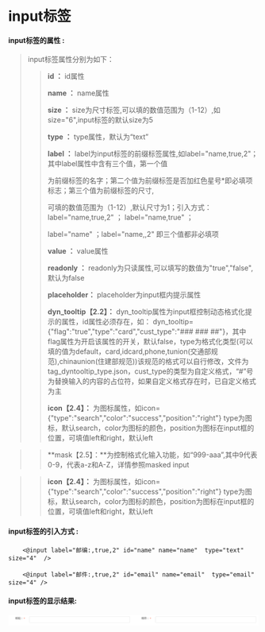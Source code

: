 # input**标签**

#### input**标签的属性 :**

> input标签属性分别为如下：
>
> > **id ：** id属性
> >
> > **name ：** name属性
> >
> > **size ：** size为尺寸标签,可以填的数值范围为（1-12）,如size="6",input标签的默认size为5
> >
> > **type ：** type属性，默认为“text”
> >
> > **label ：** label为input标签的前缀标签属性,如label="name,true,2"；其中label属性中含有三个值，第一个值
> >
> > 为前缀标签的名字；第二个值为前缀标签是否加红色星号\*即必填项标志；第三个值为前缀标签的尺寸,
> >
> > 可填的数值范围为（1-12）,默认尺寸为1；引入方式：label="name,true,2" ； label="name,true" ；
> >
> > label="name" ；label="name,,2" 即三个值都非必填项
> >
> > **value  ：** value属性
> >
> > **readonly ：** readonly为只读属性,可以填写的数值为"true","false",默认为false
> >
> > **placeholder：** placeholder为input框内提示属性
> >
> > **dyn_tooltip【2.2】：** dyn_tooltip属性为input框控制动态格式化提示的属性，id属性必须存在，如：
dyn_tooltip={"flag":"true","type":"card","cust_type":"### ### ##"}，其中flag属性为开启该属性的开关，默认false，type为格式化类型(可以填的值为default，card,idcard,phone,tunion(交通部规范),chinaunion(住建部规范))该规范的格式可以自行修改，文件为tag_dyntooltip_type.json，cust_type的类型为自定义格式，“#”号为替换输入的内容的占位符，如果自定义格式存在时，已自定义格式为主
> >
> > **icon【2.4】：** 为图标属性，如icon={"type":"search","color":"success","position":"right"}
> > type为图标，默认search，color为图标的颜色，position为图标在input框的位置，可填值left和right，默认left

> > **mask【2.5】：**为控制格式化输入功能，如“999-aaa”,其中9代表0-9，代表a-z和A-Z，详情参照masked input

> > **icon【2.4】：** 为图标属性，如icon={"type":"search","color":"success","position":"right"}
> > type为图标，默认search，color为图标的颜色，position为图标在input框的位置，可填值left和right，默认left




#### input标签的引入方式 :

```
    <@input label="邮编:,true,2" id="name" name="name"  type="text" size="4"  />

    <@input label="邮件:,true,2" id="email" name="email"  type="email" size="4" />
```

#### input标签的显示结果:

![](/assets/input.png)


